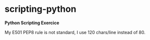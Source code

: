 # scripting-python

**Python Scripting Exercice**


My E501 PEP8 rule is not standard, I use 120 chars/line instead of 80.


